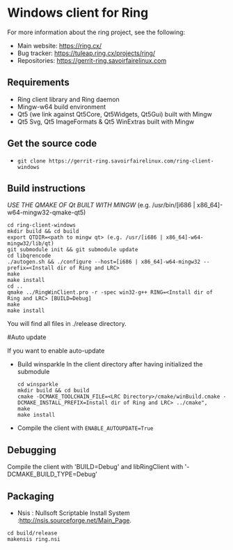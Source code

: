 # Windows client for Ring

For more information about the ring project, see the following:

- Main website: https://ring.cx/
- Bug tracker: https://tuleap.ring.cx/projects/ring/
- Repositories: https://gerrit-ring.savoirfairelinux.com

## Requirements

- Ring client library and Ring daemon
- Mingw-w64 build environment
- Qt5 (we link against Qt5Core, Qt5Widgets, Qt5Gui) built with Mingw
- Qt5 Svg, Qt5 ImageFormats & Qt5 WinExtras built with Mingw

## Get the source code

 - ```git clone https://gerrit-ring.savoirfairelinux.com/ring-client-windows```

## Build instructions

*USE THE QMAKE OF Qt BUILT WITH MINGW* (e.g. /usr/bin/[i686 | x86_64]-w64-mingw32-qmake-qt5)

```
cd ring-client-windows
mkdir build && cd build
export QTDIR=<path to mingw qt> (e.g. /usr/[i686 | x86_64]-w64-mingw32/lib/qt)
git submodule init && git submodule update
cd libqrencode
./autogen.sh && ./configure --host=[i686 | x86_64]-w64-mingw32 --prefix=<Install dir of Ring and LRC>
make
make install
cd ..
qmake ../RingWinClient.pro -r -spec win32-g++ RING=<Install dir of Ring and LRC> [BUILD=Debug]
make
make install
```
You will find all files in ./release directory.

#Auto update

If you want to enable auto-update
- Build winsparkle
    In the client directory after having initialized the submodule
    ```
    cd winsparkle
    mkdir build && cd build
    cmake -DCMAKE_TOOLCHAIN_FILE=<LRC Directory>/cmake/winBuild.cmake -DCMAKE_INSTALL_PREFIX=Install dir of Ring and LRC> ../cmake",
    make
    make install
    ```
- Compile the client with `ENABLE_AUTOUPDATE=True`

## Debugging

Compile the client with 'BUILD=Debug' and libRingClient with '-DCMAKE_BUILD_TYPE=Debug'


## Packaging

* Nsis : Nullsoft Scriptable Install System :http://nsis.sourceforge.net/Main_Page.

```
cd build/release
makensis ring.nsi
```
